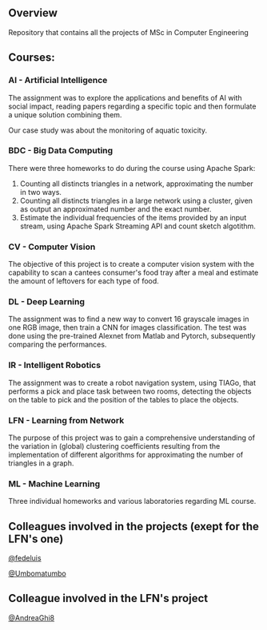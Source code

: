 ## Overview
Repository that contains all the projects of MSc in Computer Engineering
## Courses:
### AI - Artificial Intelligence
The assignment was to explore the applications and benefits of AI with social impact, reading papers regarding a specific topic and then formulate a unique solution combining them.

Our case study was about the monitoring of aquatic toxicity.

### BDC - Big Data Computing
There were three homeworks to do during the course using Apache Spark:
1. Counting all distincts triangles in a network, approximating the number in two ways.
2. Counting all distincts triangles in a large network using a cluster, given as output an approximated number and the exact number.
3. Estimate the individual frequencies of the items provided by an input stream, using Apache Spark Streaming API and count sketch algotithm.

### CV - Computer Vision
The objective of this project is to create a computer vision system with the capability to scan a cantees consumer's food tray after a meal and estimate the amount of leftovers for each type of food.

### DL - Deep Learning
The assignment was to find a new way to convert 16 grayscale images in one RGB image, then train a CNN for images classification. The test was done using the pre-trained Alexnet from Matlab and Pytorch, subsequently comparing the performances.

### IR - Intelligent Robotics
The assignment was to create a robot navigation system, using TIAGo, that performs a pick and place task between two rooms, detecting the objects on the table to pick and the position of the tables to place the objects.

### LFN - Learning from Network
The purpose of this project was to gain a comprehensive understanding of the variation in (global) clustering coefficients resulting from the implementation of different algorithms for approximating the number of triangles in a graph.

### ML - Machine Learning
Three individual homeworks and various laboratories regarding ML course.

## Colleagues involved in the projects (exept for the LFN's one)
[@fedeluis](https://github.com/fedeluis)

[@Umbomatumbo](https://github.com/Umbomatumbo)

## Colleague involved in the LFN's project
[@AndreaGhi8](https://github.com/AndreaGhi8)